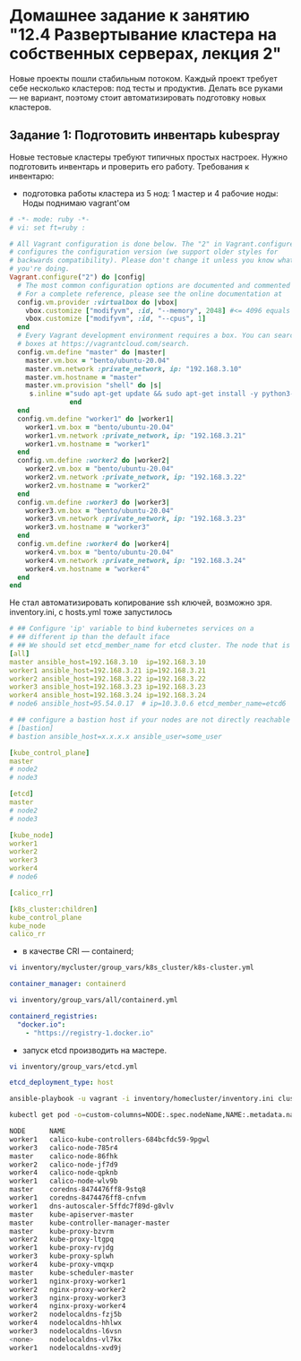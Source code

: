 # Домашнее задание к занятию "12.4 Развертывание кластера на собственных серверах, лекция 2"
Новые проекты пошли стабильным потоком. Каждый проект требует себе несколько кластеров: под тесты и продуктив. Делать все руками — не вариант, поэтому стоит автоматизировать подготовку новых кластеров.

## Задание 1: Подготовить инвентарь kubespray
Новые тестовые кластеры требуют типичных простых настроек. Нужно подготовить инвентарь и проверить его работу. Требования к инвентарю:
* подготовка работы кластера из 5 нод: 1 мастер и 4 рабочие ноды:  
Ноды поднимаю vagrant'ом
```ruby
# -*- mode: ruby -*-
# vi: set ft=ruby :

# All Vagrant configuration is done below. The "2" in Vagrant.configure
# configures the configuration version (we support older styles for
# backwards compatibility). Please don't change it unless you know what
# you're doing.
Vagrant.configure("2") do |config|
  # The most common configuration options are documented and commented below.
  # For a complete reference, please see the online documentation at
  config.vm.provider :virtualbox do |vbox|  
    vbox.customize ["modifyvm", :id, "--memory", 2048] #<= 4096 equals 4GB total memory.
    vbox.customize ["modifyvm", :id, "--cpus", 1]
  end
  # Every Vagrant development environment requires a box. You can search for
  # boxes at https://vagrantcloud.com/search.
  config.vm.define "master" do |master|
    master.vm.box = "bento/ubuntu-20.04"
    master.vm.network :private_network, ip: "192.168.3.10" 
    master.vm.hostname = "master"
    master.vm.provision "shell" do |s|
     s.inline ="sudo apt-get update && sudo apt-get install -y python3-pip && pip3 install ansible;"
               end
  end
  config.vm.define "worker1" do |worker1|
    worker1.vm.box = "bento/ubuntu-20.04"
    worker1.vm.network :private_network, ip: "192.168.3.21"
    worker1.vm.hostname = "worker1"
  end
  config.vm.define :worker2 do |worker2|
    worker2.vm.box = "bento/ubuntu-20.04"
    worker2.vm.network :private_network, ip: "192.168.3.22"
    worker2.vm.hostname = "worker2"
  end
  config.vm.define :worker3 do |worker3|
    worker3.vm.box = "bento/ubuntu-20.04"
    worker3.vm.network :private_network, ip: "192.168.3.23"
    worker3.vm.hostname = "worker3"
  end
  config.vm.define :worker4 do |worker4|
    worker4.vm.box = "bento/ubuntu-20.04"
    worker4.vm.network :private_network, ip: "192.168.3.24"
    worker4.vm.hostname = "worker4"
  end
end
```
Не стал автоматизировать копирование ssh ключей, возможно зря.  
inventory.ini, с hosts.yml тоже запустилось
```yml
# ## Configure 'ip' variable to bind kubernetes services on a
# ## different ip than the default iface
# ## We should set etcd_member_name for etcd cluster. The node that is not a etcd member do not need to set the value, or can set the empty string value.
[all]
master ansible_host=192.168.3.10  ip=192.168.3.10 
worker1 ansible_host=192.168.3.21 ip=192.168.3.21
worker2 ansible_host=192.168.3.22 ip=192.168.3.22
worker3 ansible_host=192.168.3.23 ip=192.168.3.23
worker4 ansible_host=192.168.3.24 ip=192.168.3.24
# node6 ansible_host=95.54.0.17  # ip=10.3.0.6 etcd_member_name=etcd6

# ## configure a bastion host if your nodes are not directly reachable
# [bastion]
# bastion ansible_host=x.x.x.x ansible_user=some_user

[kube_control_plane]
master
# node2
# node3

[etcd]
master
# node2
# node3

[kube_node]
worker1
worker2
worker3
worker4
# node6

[calico_rr]

[k8s_cluster:children]
kube_control_plane
kube_node
calico_rr
```
* в качестве CRI — containerd;
```bash
vi inventory/mycluster/group_vars/k8s_cluster/k8s-cluster.yml
```
```yml
container_manager: containerd
```
```bash
vi inventory/group_vars/all/containerd.yml
```
```yml
containerd_registries:
  "docker.io":
    - "https://registry-1.docker.io"
```
* запуск etcd производить на мастере.
```bash
vi inventory/group_vars/etcd.yml
```
```yml
etcd_deployment_type: host
```
```bash
ansible-playbook -u vagrant -i inventory/homecluster/inventory.ini cluster.yml -b
```
```bash
kubectl get pod -o=custom-columns=NODE:.spec.nodeName,NAME:.metadata.name --all-namespaces
```
```bash
NODE      NAME
worker1   calico-kube-controllers-684bcfdc59-9pgwl
worker3   calico-node-785r4
master    calico-node-86fhk
worker2   calico-node-jf7d9
worker4   calico-node-qpknb
worker1   calico-node-wlv9b
master    coredns-8474476ff8-9stq8
worker1   coredns-8474476ff8-cnfvm
worker1   dns-autoscaler-5ffdc7f89d-g8vlv
master    kube-apiserver-master
master    kube-controller-manager-master
master    kube-proxy-bzvrm
worker2   kube-proxy-ltgpq
worker1   kube-proxy-rvjdg
worker3   kube-proxy-splwh
worker4   kube-proxy-vmqxp
master    kube-scheduler-master
worker1   nginx-proxy-worker1
worker2   nginx-proxy-worker2
worker3   nginx-proxy-worker3
worker4   nginx-proxy-worker4
worker2   nodelocaldns-fzj5b
worker4   nodelocaldns-hhlwx
worker3   nodelocaldns-l6vsn
<none>    nodelocaldns-vl7kx
worker1   nodelocaldns-xvd9j
```
